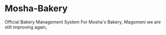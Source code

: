 # Mosha-Bakery
Official Bakery Management System For Mosha's Bakery, Magomeni
we are still improving again,